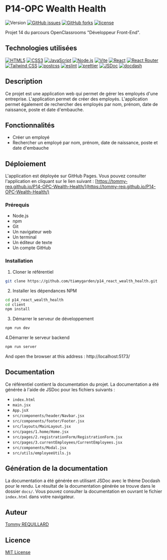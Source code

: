 # P14-OPC Wealth Health
![Version](https://img.shields.io/badge/version-1.0.0-005bff)
[![GitHub issues](https://img.shields.io/github/issues/tommy-req/P14-OPC-Wealth-Health)](https://github.com/tiamygarden/p14_react_wealth_health/issues)
[![GitHub forks](https://img.shields.io/github/forks/tommy-req/P14-OPC-Wealth-Health)](https://github.com/tiamygarden/p14_react_wealth_health/forks)
[![license](https://img.shields.io/github/license/ankitskvmdam/clean-jsdoc-theme)](https://github.com/ankitskvmdam/clean-jsdoc-theme/blob/master/LICENSE)

Projet 14 du parcours OpenClassrooms "Développeur Front-End".

## Technologies utilisées
[![HTML5](https://img.shields.io/badge/HTML5-1.0-orange)](https://developer.mozilla.org/fr/docs/Web/HTML)
[![CSS3](https://img.shields.io/badge/CSS3-1.0-blue)](https://developer.mozilla.org/fr/docs/Web/CSS)
[![JavaScript](https://img.shields.io/badge/JavaScript-1.0-yellow)](https://developer.mozilla.org/fr/docs/Web/JavaScript)
[![Node.js](https://img.shields.io/badge/Node.js-18.16-green)](https://nodejs.org/)
[![Vite](https://img.shields.io/badge/Vite-4.4.0-yellow)](https://vitejs.dev/)
[![React](https://img.shields.io/badge/React-18.2-blueviolet)](https://reactjs.org/)
[![React Router](https://img.shields.io/badge/React_Router-6.14.2-orange)](https://reactrouter.com/)
[![Tailwind CSS](https://img.shields.io/badge/Tailwind_CSS-3.3.3-blue)](https://tailwindcss.com/)
[![postcss](https://img.shields.io/badge/postcss-8.4.26-yellow)](https://postcss.org/)
[![eslint](https://img.shields.io/badge/eslint-8.44.0-red)](https://eslint.org/)
[![prettier](https://img.shields.io/badge/prettier-3.0.0-blueviolet)](https://prettier.io/)
[![JSDoc](https://img.shields.io/badge/JSDoc-3.7.6-blue)](https://jsdoc.app/)
[![docdash](https://img.shields.io/badge/docdash-2.0.1-orange)](https://www.npmjs.com/package/docdash)

## Description
Ce projet est une application web qui permet de gérer les employés d'une entreprise. L'application permet de créer des employés. L'application permet également de rechercher des employés par nom, prénom, date de naissance, poste et date d'embauche.

## Fonctionnalités
- Créer un employé
- Rechercher un employé par nom, prénom, date de naissance, poste et date d'embauche

## Déploiement
L'application est déployée sur GitHub Pages. Vous pouvez consulter l'application en cliquant sur le lien suivant : [https://tommy-req.github.io/P14-OPC-Wealth-Health/](https://tommy-req.github.io/P14-OPC-Wealth-Health/)

### Prérequis
- Node.js
- npm
- Git
- Un navigateur web
- Un terminal
- Un éditeur de texte
- Un compte GitHub

### Installation
1. Cloner le référentiel

```sh
git clone https://github.com/tiamygarden/p14_react_wealth_health.git
```

2. Installer les dépendances NPM

```sh
cd p14_react_wealth_health
cd client
npm install
```

3. Démarrer le serveur de développement

```sh
npm run dev
```

4.Démarrer le serveur backend

```sh
npm run server
```

And open the browser at this address : http://localhost:5173/

## Documentation
Ce référentiel contient la documentation du projet. La documentation a été générée à l'aide de JSDoc pour les fichiers suivants :

- `index.html`
- `main.jsx`
- `App.jsX`
- `src/components/header/Navbar.jsx`
- `src/components/footer/Footer.jsx`
- `src/layouts/MainLayout.jsx`
- `src/pages/1.home/Home.jsx`
- `src/pages/2.registrationForm/RegistrationForm.jsx`
- `src/pages/3.currentEmployees/CurrentEmployees.jsx`
- `src/components/Modal.jsx`
- `src/utils/employeeUtils.js`

## Génération de la documentation

La documentation a été générée en utilisant JSDoc avec le thème Docdash pour le rendu. Le résultat de la documentation générée se trouve dans le dossier `docs/`. Vous pouvez consulter la documentation en ouvrant le fichier `index.html` dans votre navigateur.

## Auteur

[Tommy REQUILLARD](https://github.com/tiamygarden)

## Licence

[MIT License](https://opensource.org/licenses/MIT)

